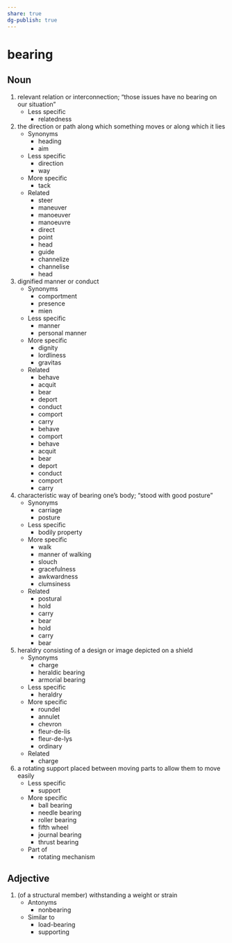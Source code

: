 ```yaml
---
share: true
dg-publish: true
---
```

# bearing


## Noun

1. relevant relation or interconnection; “those issues have no bearing on our situation”
	- Less specific
		- relatedness
2. the direction or path along which something moves or along which it lies
	- Synonyms
		- heading
		- aim
	- Less specific
		- direction
		- way
	- More specific
		- tack
	- Related
		- steer
		- maneuver
		- manoeuver
		- manoeuvre
		- direct
		- point
		- head
		- guide
		- channelize
		- channelise
		- head
3. dignified manner or conduct
	- Synonyms
		- comportment
		- presence
		- mien
	- Less specific
		- manner
		- personal manner
	- More specific
		- dignity
		- lordliness
		- gravitas
	- Related
		- behave
		- acquit
		- bear
		- deport
		- conduct
		- comport
		- carry
		- behave
		- comport
		- behave
		- acquit
		- bear
		- deport
		- conduct
		- comport
		- carry
4. characteristic way of bearing one’s body; “stood with good posture”
	- Synonyms
		- carriage
		- posture
	- Less specific
		- bodily property
	- More specific
		- walk
		- manner of walking
		- slouch
		- gracefulness
		- awkwardness
		- clumsiness
	- Related
		- postural
		- hold
		- carry
		- bear
		- hold
		- carry
		- bear
5. heraldry consisting of a design or image depicted on a shield
	- Synonyms
		- charge
		- heraldic bearing
		- armorial bearing
	- Less specific
		- heraldry
	- More specific
		- roundel
		- annulet
		- chevron
		- fleur-de-lis
		- fleur-de-lys
		- ordinary
	- Related
		- charge
6. a rotating support placed between moving parts to allow them to move easily
	- Less specific
		- support
	- More specific
		- ball bearing
		- needle bearing
		- roller bearing
		- fifth wheel
		- journal bearing
		- thrust bearing
	- Part of
		- rotating mechanism

## Adjective

1. (of a structural member) withstanding a weight or strain
	- Antonyms
		- nonbearing
	- Similar to
		- load-bearing
		- supporting

